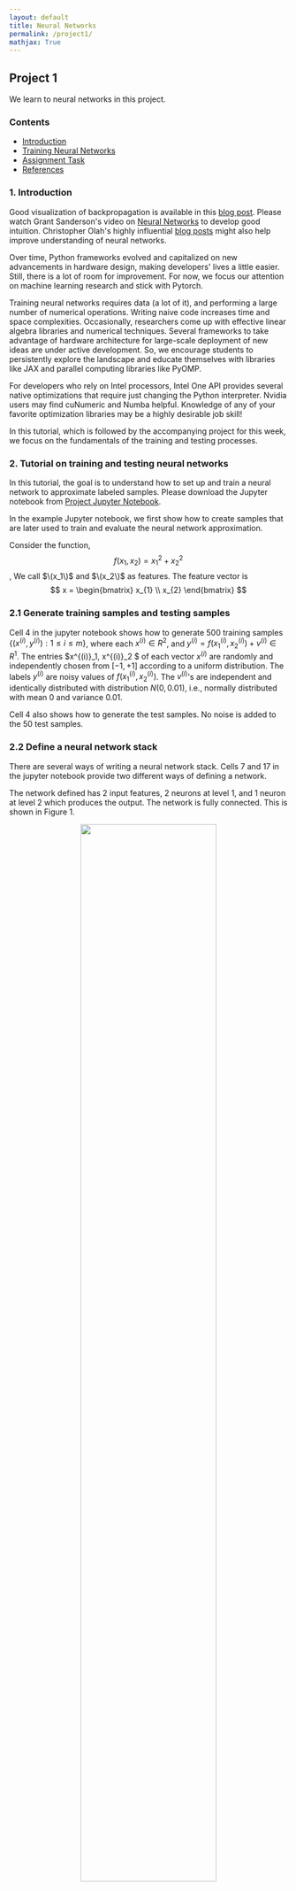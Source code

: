 ```yaml
---
layout: default
title: Neural Networks
permalink: /project1/
mathjax: True
---
```



## Project 1
We learn to neural networks in this project.

### Contents

- [Introduction](#1-introduction)
- [Training Neural Networks](#21-tutorial-on-training-and-testing-neural-networks)
- [Assignment Task](#3-project-assignment)
- [References](#references)

### 1. Introduction
Good visualization of backpropagation is available in this [blog post](https://developers-dot-devsite-v2-prod.appspot.com/machine-learning/crash-course/backprop-scroll). Please watch Grant Sanderson's video on [Neural Networks](https://www.youtube.com/watch?v=aircAruvnKk&list=PLrfgFTEf_n9bb3kpuvxdZdTSUCv0qfyPD) to develop good intuition. Christopher Olah's highly influential [blog posts](https://colah.github.io/) might also help improve understanding of neural networks.

Over time, Python frameworks evolved and capitalized on new advancements in hardware design, making developers' lives a little easier. Still, there is a lot of room for improvement. For now, we focus our attention on machine learning research and stick with Pytorch.

Training neural networks requires data (a lot of it), and performing a large number of numerical operations. Writing naive code increases time and space complexities. Occasionally, researchers come up with effective linear algebra libraries and numerical techniques. Several frameworks to take advantage of hardware architecture for large-scale deployment of new ideas are under active development. So, we encourage students to persistently explore the landscape and educate themselves with libraries like JAX and parallel computing libraries like PyOMP.

For developers who rely on Intel processors, Intel One API provides several native optimizations that require just changing the Python interpreter. Nvidia users may find cuNumeric and Numba helpful. Knowledge of any of your favorite optimization libraries may be a highly desirable job skill!

In this tutorial, which is followed by the accompanying project for this week, we focus on the fundamentals of the training and testing processes.

### 2. Tutorial on training and testing neural networks
In this tutorial, the goal is to understand how to set up and train a neural network to approximate labeled samples. Please download the Jupyter notebook from [Project Jupyter Notebook](#).

In the example Jupyter notebook, we first show how to create samples that are later used to train and evaluate the neural network approximation.

Consider the function,
$$
f(x_1, x_2) = x^2_{1} + x^2_{2}
$$,
 We call $\(x_1\)$ and $\(x_2\)$ as features. The feature vector is 
$$
x = \begin{bmatrix} x_{1} \\ x_{2} \end{bmatrix}
$$

### 2.1 Generate training samples and testing samples
Cell 4 in the jupyter notebook shows how to generate 500 training samples $\{ (x^{(i)},y^{(i)}) : 1 \leq i \leq m \}$, where each $x^{(i)} \in R^2$, and $y^{(i)} 
= f(x^{(i)}_1, x^{(i)}_2) + v^{(i)} \in R^1$.
The entries $x^{(i)}_1, x^{(i)}_2 $ of each vector $x^{(i)}$ are randomly and independently chosen from $[-1,+1]$ according to a uniform distribution. The labels $y^{(i)}$ are noisy values of $f(x^{(i)}_1, x^{(i)}_2)$. The $v^{(i)}$'s are independent and identically distributed with distribution $N(0,0.01)$, i.e., normally distributed with mean 0 and variance 0.01.

Cell 4 also shows how to generate the test samples. No noise is added to the 50 test samples.
### 2.2 Define a neural network stack
There are several ways of writing a neural network stack. Cells 7 and 17 in the jupyter notebook provide two different ways of defining a network. 

The network defined has 2 input features, 2 neurons at level 1, and 1 neuron at level 2 which produces the output. The network is fully connected. This is shown in Figure 1.
<div style="text-align: center;">
   <img src="{{ site.baseurl }}/docs/Fig1.png" alt=" " style="width: 70%;">
    <br>
 <em> Fig 1: Two-layer network of shape {2,1}, i.e., two neurons at Layer 1, and
one at Layer 2. These are fed by 2 inputs, which are completely connected
to the neurons at Layer 1. The neuron at Layer 2 generates 1 output. The
neurons at Layer 1 are RELU, but the last neuron at the output layer is
linear. It has no nonlinearity. It is just a weighted sum of its inputs and
bias. </em> 

</div>
Please note that there are a total of (2x2) weights +(2x1)weights +3biases = 9 parameters

### 2.3 Defining a loss function
The loss function we choose is average squared error: $\frac{1}{m} \sum_{i=1}^m \left( y^{(i)} - \hat{y}(x_{(i)}, \theta) \right)^2$.
Here $m$ is the number of training samples.
Cell 13 shows how to define the loss function.


### 2.4 Train neural network
The gradient descent method is called ``stochastic gradient method" in the literature, and abbreviated as SGD. 

After defining the network stack Cell 25 shows a very simple way to train the network using backprop and  gradient descent.
The hyperparameters for momentum and learning rate are chosen in Cell 24.

Please note however that this is NOT the code used to actually train the network. That code is provided in Cell 32. The prior cells are only for simple illustratory purposes for your understanding.
Please see Cell 32 for the actual code used for training as well as testing.


### 2.5 Plotting the neural network training error
Please see Cell 36 on how to plot the training losses change as we continue to train.


### 2.6 Magic of over-parametrization
There is an interesting empirical phenomenon called "double descent" that can sometimes be observed: A model with a small number of parameters and a model with an extremely large number of parameters have a small test error, but a model whose number of parameters is about the same as the number of data points used to train the model has a large test error. You can read more about this phenomenon in [Preetam et al. work](https://arxiv.org/abs/1912.02292) and [OpenAI blog post](https://openai.com/research/deep-double-descent).


<div style="text-align: center;">
    <img src="{{ site.baseurl }}/docs/largenet.png" alt=" " style="width: 80%;" />
    <br>
    <em>Figure 2: Network with large number of neurons in Layer 1 and 2</em>
</div>




We consider neural networks with a large number of neurons in Layer 1, as shown in Fig. 2. Specifically we consider neural networks with  10 or 100 neurons in Layer 1. We repeat the training for each of these large neural networks which have many more parameters. In Cells 37, 43, 50, and 55 we plot the training and test performance of a neural network. Please see the very end of Cell 65 to see this ``double descent" phenomenon.

### 3. Project Assignment
Now we come to the project that you are assigned to do this week. It consists of one problems,  carrying 100 points. 

What was provided above was only snippets to help you understand.
Please write your own code after assimilating the above explanatory material.

- Let $ f(x_1, x_2, x_3, x_4) := x_1^2 + x_2^2 + 2x_3^3 + 4x_4^3 $.
  It consists of 4 inputs $ x_1, x_2, x_3, x_4 $ and one output. Generate training samples by adding independent normally distributed noise of mean 0 and variance 0.01. Create a dataset consisting of 500 training samples with all $x_i \in [-1,1] $, and 50 noiseless test samples with all $ x_i \in [-2,-1] \cup [1,2] $.

- Train a small neural network of shape (2,1). The four inputs are completely connected to the two ReLU neurons at layer 1. These two neurons are connected to a linear output neuron.

- Break the 500 training samples into five minibatches each containing 100 labeled samples. Plot the learning performance over 25 episodes, where in each episode all the five minibatches are used once in order.

- Train 5-10 different neural networks that have 10s, 100s, and 1000s of parameters.

- Plot the training and test performances of all networks.

- Summarize all your observations.

- In the summary, mention if you've observed the double descent phenomenon.


### References
1. Accelerated Linear Algebra. [OpenXLA](https://openxla.org/xla).

2. Collection of Tools to Visualize Network. [GitHub](https://github.com/ashishpatel26/Tools-to-Design-or-Visualize-Architecture-of-Neural-Network).

3. GPU-Accelerated Supercomputing to the NumPy Ecosystem. [NVIDIA cuNumeric](https://developer.nvidia.com/cunumeric).

4. Intel® Distribution for Python. [Intel](https://www.intel.com/content/www/us/en/developer/tools/oneapi/distribution-for-python.html#gs.507phb).

5. JAX: High-Performance Array Computing. [Read the Docs](https://jax.readthedocs.io/en/latest/).

6. NVIDIA CUDA for Python. [NVIDIA](https://developer.nvidia.com/how-to-cuda-python).

7. Project 1. [GitHub](https://github.com/shotsan/ECEN_740_Project1).

8. PyOMP: Parallel Multithreading that is Fast and Pythonic. [OpenMP PDF](https://www.openmp.org/wp-content/uploads/OpenMPBoothTalk-PyOMP.pdf).

9. PyTorch Tutorials. [PyTorch](https://pytorch.org/tutorials/).

10. TensorBoard. [TensorFlow](https://www.tensorflow.org/tensorboard/graphs).

11. TensorFlow Tutorials. [TensorFlow Guide](https://www.tensorflow.org/guide/).


<br>
<br>